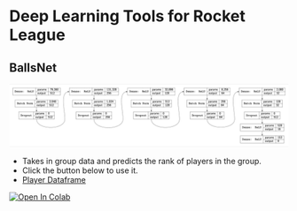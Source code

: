 # Deep Learning Tools for Rocket League
## BallsNet
<p align="center">
  <img src="models/ballsnet/ballsnet_model_diagram.png">
</p>

- Takes in group data and predicts the rank of players in the group.
- Click the button below to use it.
- [Player Dataframe](https://drive.google.com/file/d/1LijYyHeBpLRtGiBCgYIqj2lOLIu_HxIw/view?usp=sharing)
<a target="_blank" href="https://colab.research.google.com/github/AndrewEPrince/codespaces-blank/blob/948f84f280930466452339d92641f42663eee881/models/ballsnet/BallsNetUI.ipynb">
  <img src="https://colab.research.google.com/assets/colab-badge.svg" alt="Open In Colab"/>
</a>


